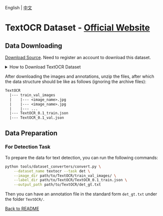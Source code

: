 English | [中文](../../cn/datasets/textocr_CN.md)

# TextOCR Dataset - [Official Website](https://textvqa.org/textocr/)

## Data Downloading

[Download Source](https://textvqa.org/textocr/dataset/). Need to register an account to download this dataset.

<details>
    <summary>How to Download TextOCR Dataset</summary>

The TextOCR dataset can be downloaded from [here](https://textvqa.org/textocr/dataset/) 

</details>

After downloading the images and annotations, unzip the files, after which the data structure should be like as follows (ignoring the archive files):
```txt
TextOCR
  |--- train_val_images
  |    |--- <image_name>.jpg
  |    |--- <image_name>.jpg
  |    |--- ...
  |--- TextOCR_0.1_train.json
  |--- TextOCR_0.1_val.json
```

## Data Preparation

### For Detection Task

To prepare the data for text detection, you can run the following commands:

```bash
python tools/dataset_converters/convert.py \
    --dataset_name textocr --task det \
    --image_dir path/to/TextOCR/train_val_images/ \
    --label_dir path/to/TextOCR/TextOCR_0.1_train.json \
    --output_path path/to/TextOCR/det_gt.txt
```

Then you can have an annotation file in the standard form `det_gt.txt` under the folder `TextOCR/`.

[Back to README](../../../tools/dataset_converters/README.md)
